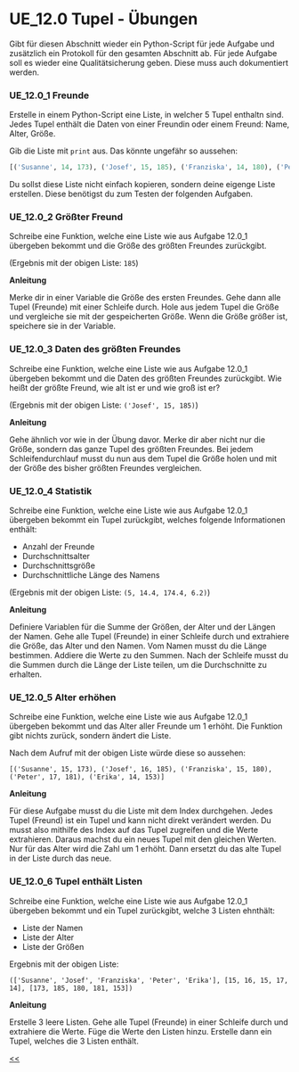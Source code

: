# UE_12.0 Tupel - Übungen

Gibt für diesen Abschnitt wieder ein Python-Script für jede
Aufgabe und zusätzlich ein Protokoll für den gesamten Abschnitt ab.
Für jede Aufgabe soll es wieder eine Qualitätsicherung geben.
Diese muss auch dokumentiert werden.

### UE_12.0_1 Freunde

Erstelle in einem Python-Script eine Liste, 
in welcher 5 Tupel enthaltn sind. 
Jedes Tupel enthält die Daten von einer Freundin oder einem Freund:
Name, Alter, Größe.

Gib die Liste mit `print` aus. Das könnte ungefähr so aussehen:

```python
[('Susanne', 14, 173), ('Josef', 15, 185), ('Franziska', 14, 180), ('Peter', 16, 181), ('Erika', 13, 153)]
```

Du sollst diese Liste nicht einfach kopieren, 
sondern deine eigenge Liste erstellen. 
Diese benötigst du zum Testen der folgenden Aufgaben.

### UE_12.0_2 Größter Freund

Schreibe eine Funktion, welche eine Liste wie aus Aufgabe 12.0_1
übergeben bekommt und die Größe des größten Freundes zurückgibt.

(Ergebnis mit der obigen Liste: `185`)

**Anleitung**

Merke dir in einer Variable die Größe des ersten Freundes.
Gehe dann alle Tupel (Freunde) mit einer Schleife durch.
Hole aus jedem Tupel die Größe und vergleiche sie mit der gespeicherten Größe.
Wenn die Größe größer ist, speichere sie in der Variable.

### UE_12.0_3 Daten des größten Freundes

Schreibe eine Funktion, welche eine Liste wie aus Aufgabe 12.0_1
übergeben bekommt und die Daten des größten Freundes zurückgibt.
Wie heißt der größte Freund, wie alt ist er und wie groß ist er?

(Ergebnis mit der obigen Liste: `('Josef', 15, 185)`)

**Anleitung**

Gehe ähnlich vor wie in der Übung davor.
Merke dir aber nicht nur die Größe, sondern das ganze Tupel des größten Freundes.
Bei jedem Schleifendurchlauf musst du nun aus dem Tupel die Größe holen und mit der Größe
des bisher größten Freundes vergleichen.


### UE_12.0_4 Statistik

Schreibe eine Funktion, welche eine Liste wie aus Aufgabe 12.0_1
übergeben bekommt ein Tupel zurückgibt, welches folgende Informationen enthält:
- Anzahl der Freunde
- Durchschnittsalter
- Durchschnittsgröße
- Durchschnittliche Länge des Namens

(Ergebnis mit der obigen Liste: `(5, 14.4, 174.4, 6.2)`)

**Anleitung**

Definiere Variablen für die Summe der Größen, der Alter und der Längen der Namen.
Gehe alle Tupel (Freunde) in einer Schleife durch und extrahiere die Größe, 
das Alter und den Namen. Vom Namen musst du die Länge bestimmen.
Addiere die Werte zu den Summen.
Nach der Schleife musst du die Summen durch die Länge der Liste teilen, um die Durchschnitte zu erhalten.


### UE_12.0_5 Alter erhöhen

Schreibe eine Funktion, welche eine Liste wie aus Aufgabe 12.0_1
übergeben bekommt und das Alter aller Freunde um 1 erhöht.
Die Funktion gibt nichts zurück, sondern ändert die Liste.

Nach dem Aufruf mit der obigen Liste würde diese so aussehen: 

```
[('Susanne', 15, 173), ('Josef', 16, 185), ('Franziska', 15, 180), ('Peter', 17, 181), ('Erika', 14, 153)]
```

**Anleitung**

Für diese Aufgabe musst du die Liste mit dem Index durchgehen.
Jedes Tupel (Freund) ist ein Tupel und kann nicht direkt verändert werden.
Du musst also mithilfe des Index auf das Tupel zugreifen und die Werte extrahieren.
Daraus machst du ein neues Tupel mit den gleichen Werten.
Nur für das Alter wird die Zahl um 1 erhöht.
Dann ersetzt du das alte Tupel in der Liste durch das neue.


### UE_12.0_6 Tupel enthält Listen

Schreibe eine Funktion, welche eine Liste wie aus Aufgabe 12.0_1
übergeben bekommt und ein Tupel zurückgibt, welche 3 Listen ehnthält:
- Liste der Namen
- Liste der Alter
- Liste der Größen

Ergebnis mit der obigen Liste: 
```
(['Susanne', 'Josef', 'Franziska', 'Peter', 'Erika'], [15, 16, 15, 17, 14], [173, 185, 180, 181, 153])
```

**Anleitung**

Erstelle 3 leere Listen.
Gehe alle Tupel (Freunde) in einer Schleife durch und extrahiere die Werte.
Füge die Werte den Listen hinzu.
Erstelle dann ein Tupel, welches die 3 Listen enthält.


[<<](../skriptum/12.0_Tupel.md)